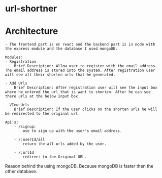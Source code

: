 # url-shortner

# Architecture
    - The frontend part is on react and the backend part is in node with the express module and the database I used mongoDB.

    Modules: 
    - Registration
        Brief Description: Allow user to register with the email address. The email address is stored into the system. After registration user will see all their shorten urls that he generated.

    - Add Urls
        Brief Description: After registration user will see the input box where he entered the url that is want to shorten. After he can see there urls at the below input box.

    - VIew Urls
        Brief Description: If the user clicks on the shorten urls he will be redirected to the original url.

    Api's: 
        - /signup:
            use to sign up with the user's email address.
         
        - /:userId/all
            return the all urls added by the user.

        - /:urlId
            redirect to the Original URL.

Reason behind the using mongoDB. Because mongoDB is faster then the other database.